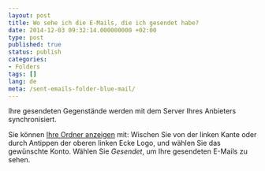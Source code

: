 ```yaml
---
layout: post
title: Wo sehe ich die E-Mails, die ich gesendet habe?
date: 2014-12-03 09:32:14.000000000 +02:00
type: post
published: true
status: publish
categories:
- Folders
tags: []
lang: de
meta: /sent-emails-folder-blue-mail/
---
```


Ihre gesendeten Gegenstände werden mit dem Server Ihres Anbieters synchronisiert.

Sie können [Ihre Ordner anzeigen](/navigate-between-folders/) mit: Wischen Sie von der linken Kante oder durch Antippen der oberen linken Ecke Logo, und wählen Sie das gewünschte Konto. Wählen Sie *Gesendet*, um Ihre gesendeten E-Mails zu sehen.
